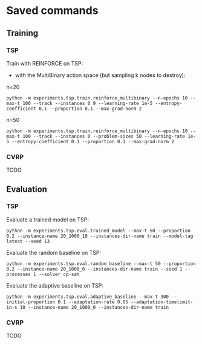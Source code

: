 # Saved commands

## Training

### TSP
Train with REINFORCE on TSP:

- with the MultiBinary action space (but sampling k nodes to destroy):

n=20
```
python -m experiments.tsp.train.reinforce_multibinary --n-epochs 10 --max-t 100 --track --instances 0 9 --learning-rate 1e-5 --entropy-coefficient 0.1 --proportion 0.1 --max-grad-norm 2
```
n=50
```
python -m experiments.tsp.train.reinforce_multibinary --n-epochs 10 --max-t 100 --track --instances 0 --problem-sizes 50 --learning-rate 1e-5 --entropy-coefficient 0.1 --proportion 0.1 --max-grad-norm 2
```

### CVRP
TODO

## Evaluation

### TSP
Evaluate a trained model on TSP:
```
python -m experiments.tsp.eval.trained_model --max-t 50 --proportion 0.2 --instance-name 20_1000_10 --instances-dir-name train --model-tag latest --seed 13
```

Evaluate the random baseline on TSP:
```
python -m experiments.tsp.eval.random_baseline --max-t 50 --proportion 0.2 --instance-name 20_1000_0 --instances-dir-name train --seed 1 --processes 1 --solver cp-sat
```

Evaluate the adaptive baseline on TSP:
```
python -m experiments.tsp.eval.adaptive_baseline --max-t 300 --initial-proportion 0.1 --adaptation-rate 0.05 --adaptation-timelimit-in-s 10 --instance-name 20_1000_0 --instances-dir-name train
```

### CVRP
TODO